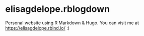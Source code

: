 # elisagdelope.rblogdown
Personal website using R Markdown &amp; Hugo. You can visit me at https://elisagdelope.rbind.io/ :)
